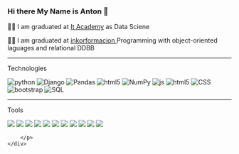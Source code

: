 ### Hi there My Name is Anton 👋

👨‍🔬 I am graduated at <a href="https://www.barcelonactiva.cat/es/itacademy" Target="_blank">It Academy<a/> as Data Sciene

👨‍🔬 I am graduated  at <a href="https://inkorformacion.com/" Target="_blank" > inkorformacion <a/> Programming with object-oriented laguages and relational DDBB

<hr>
  
Technologies

   <div>
            <img alt="python" src="https://img.shields.io/badge/python-%2314354C.svg?style=flat&logo=python&logoColor=white"/></li>
            <img alt="Django" src="https://img.shields.io/badge/-Django-563D7C?Color=white" >
            <img alt="Pandas" src="https://img.shields.io/badge/pandas-%23150458.svg?style=flat&logo=pandas&logoColor=white"/> </li>
            <img alt= "html5"src="https://img.shields.io/badge/-FLASK-Color=white"></li> 
            <img alt="NumPy" src="https://img.shields.io/badge/numpy-%23013243.svg?style=flat&logo=numpy&logoColor=white" /></li>
            <img alt ="js" src="https://img.shields.io/badge/javascript-%23323330.svg?style=flat&logo=javascript&logoColor=%23F7DF1E"></li>
            <img alt= "html5"src="https://img.shields.io/badge/-HTML5-E34F26?style=flat&logo=html5&logoColor=white"></li> 
            <img alt ="CSS" src="https://img.shields.io/badge/-CSS3-1572B6?style=flat&logo=css3&logoColor=white"></li>
            <img alt="bootstrap"src="https://img.shields.io/badge/-Bootstrap-563D7C?style=flat&logo=bootstrap&logoColor=white"></li>
            <img alt ="SQL" src="https://img.shields.io/badge/SQL-%23323330.svg?style=flat&logo=sql&logoColor=%23F7DF1E"></li>
    </div>

<hr>

Tools

  <div>
        <p>
            <img src="https://img.shields.io/badge/-SQL Server-4DB33D?style=flat&logo=sql&logoColor=FFFFFF">
            <img src="https://img.shields.io/badge/-MySQL-F29111?style=flat&logo=mysql&logoColor=FFFFFF">
            <img src ="https://img.shields.io/badge/sqlite-%2307405e.svg?&style=flat&logo=sqlite&logoColor=white"/>
            <img src="http://img.shields.io/badge/-Github-000000?style=flat&logo=github&logoColor=FFFFFF">
            <img src="https://img.shields.io/badge/Jupyter-0089D6?style=flat&logo=Jupyter-0089D6?style&logoColor=white"/>
            <img src="http://img.shields.io/badge/-VS%20Code-007ACC?style=flat&logo=visual%20studio%20code&logoColor=white">
            <img src="http://img.shields.io/badge/-RStudio-3776AB?style=flat&logo=rstudio&logoColor=white">
            <img src="https://img.shields.io/badge/phpstorm-143?style=flat&logo=phpstorm&logoColor=black&color=black&labelColor=darkorchid">
            <img src="https://img.shields.io/badge/NetBeansIDE-1B6AC6.svg?style=flat&logo=apache-netbeans-ide&logoColor=white">
            <img src="https://img.shields.io/badge/-WordPress-blue?style=flat&logo=wordpress&logoColor=white"> 
            <img src="https://img.shields.io/badge/-Ubuntu-red?style=fla&logo=ubuntu&logoColor=white">
            
        </p>
    </div>
 

    
    


